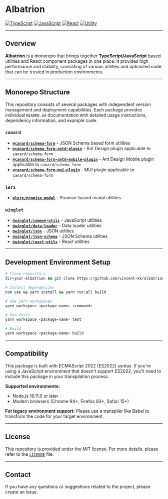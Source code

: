 # Albatrion

[![TypeScript](https://img.shields.io/badge/typescript-✔-blue.svg)]()
[![JavaScript](https://img.shields.io/badge/javascript-✔-yellow.svg)]()
[![React](https://img.shields.io/badge/react-✔-61DAFB.svg)]()
[![Utility](https://img.shields.io/badge/utility-✔-green.svg)]()

---

## Overview

**Albatrion** is a monorepo that brings together **TypeScript/JavaScript** based utilities and React component packages in one place.
It provides high performance and stability, consisting of various utilities and optimized code that can be trusted in production environments.

---

## Monorepo Structure

This repository consists of several packages with independent version management and deployment capabilities.
Each package provides individual `README.md` documentation with detailed usage instructions, dependency information, and example code.

### `canard`

- **[`@canard/schema-form`](./packages/canard/schema-form/README.md)** - JSON Schema based form utilities
- **[`@canard/schema-form-antd-plugin`](./packages/canard/schema-form-antd-plugin/README.md)** - Ant Design plugin applicable to `canard/schema-form`
- **[`@canard/schema-form-antd-mobile-plugin`](./packages/canard/schema-form-antd-mobile-plugin/README.md)** - Ant Design Mobile plugin applicable to `canard/schema-form`
- **[`@canard/schema-form-mui-plugin`](./packages/canard/schema-form-mui-plugin/README.md)** - MUI plugin applicable to `canard/schema-form`

### `lerx`

- **[`@lerx/promise-modal`](./packages/lerx/promise-modal/README.md)** - Promise-based modal utilities

### `winglet`

- **[`@winglet/common-utils`](./packages/winglet/common-utils/README.md)** - JavaScript utilities
- **[`@winglet/data-loader`](./packages/winglet/data-loader/README.md)** - Data loader utilities
- **[`@winglet/json`](./packages/winglet/json/README.md)** - JSON utilities
- **[`@winglet/json-schema`](./packages/winglet/json-schema/README.md)** - JSON Schema utilities
- **[`@winglet/react-utils`](./packages/winglet/react-utils/README.md)** - React utilities

---

## Development Environment Setup

```bash
# Clone repository
dir=your-albatrion && git clone https://github.com/vincent-kk/albatrion.git "$dir" && cd "$dir"

# Install dependencies
nvm use && yarn install && yarn run:all build

# Use yarn workspaces
yarn workspace <package-name> <command>

# Run tests
yarn workspace <package-name> test

# Build
yarn workspace <package-name> build
```

---

## Compatibility

This package is built with ECMAScript 2022 (ES2022) syntax. If you're using a JavaScript environment that doesn't support ES2022, you'll need to include this package in your transpilation process.

**Supported environments:**

- Node.js 16.11.0 or later
- Modern browsers (Chrome 94+, Firefox 93+, Safari 15+)

**For legacy environment support:**
Please use a transpiler like Babel to transform the code for your target environment.

---

## License

This repository is provided under the MIT license. For more details, please refer to the [`LICENSE`](./LICENSE) file.

---

## Contact

If you have any questions or suggestions related to the project, please create an issue.
